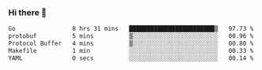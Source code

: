 ### Hi there 👋

<!--
**yeya24/yeya24** is a ✨ _special_ ✨ repository because its `README.md` (this file) appears on your GitHub profile.

Here are some ideas to get you started:

- 🔭 I’m currently working on ...
- 🌱 I’m currently learning ...
- 👯 I’m looking to collaborate on ...
- 🤔 I’m looking for help with ...
- 💬 Ask me about ...
- 📫 How to reach me: ...
- 😄 Pronouns: ...
- ⚡ Fun fact: ...
-->

<!--START_SECTION:waka-->

```txt
Go                8 hrs 31 mins   ████████████████████████▒   97.73 %
protobuf          5 mins          ▒░░░░░░░░░░░░░░░░░░░░░░░░   00.96 %
Protocol Buffer   4 mins          ▒░░░░░░░░░░░░░░░░░░░░░░░░   00.80 %
Makefile          1 min           ░░░░░░░░░░░░░░░░░░░░░░░░░   00.33 %
YAML              0 secs          ░░░░░░░░░░░░░░░░░░░░░░░░░   00.14 %
```

<!--END_SECTION:waka-->
